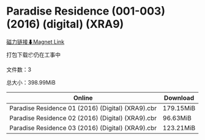 # Paradise Residence (001-003) (2016) (digital) (XRA9)

[磁力链接⬇Magnet Link](magnet:?xt=urn:btih:ec015adabaf324076fbc902c50d1cca79baf0518&dn=Paradise%20Residence%20%28001-003%29%20%282016%29%20%28digital%29%20%28XRA9%29)

打包下载📦仍在工事中

文件数：3

总大小：398.99MiB

Online | Download
--- | ---
Paradise Residence 01 (2016) (Digital) (XRA9).cbr | 179.15MiB
Paradise Residence 02 (2016) (Digital) (XRA9).cbr | 96.63MiB
Paradise Residence 03 (2016) (Digital) (XRA9).cbr | 123.21MiB